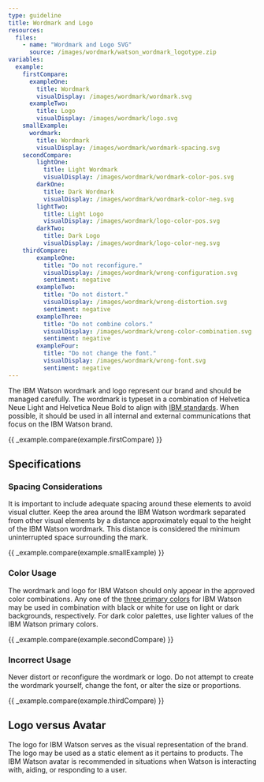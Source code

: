 ```yaml
---
type: guideline
title: Wordmark and Logo
resources:
  files:
    - name: "Wordmark and Logo SVG"
      source: /images/wordmark/watson_wordmark_logotype.zip
variables:
  example:
    firstCompare:
      exampleOne:
        title: Wordmark
        visualDisplay: /images/wordmark/wordmark.svg
      exampleTwo:
        title: Logo
        visualDisplay: /images/wordmark/logo.svg
    smallExample:
      wordmark:
        title: Wordmark
        visualDisplay: /images/wordmark/wordmark-spacing.svg
    secondCompare:
        lightOne:
          title: Light Wordmark
          visualDisplay: /images/wordmark/wordmark-color-pos.svg
        darkOne:
          title: Dark Wordmark
          visualDisplay: /images/wordmark/wordmark-color-neg.svg
        lightTwo:
          title: Light Logo
          visualDisplay: /images/wordmark/logo-color-pos.svg
        darkTwo:
          title: Dark Logo
          visualDisplay: /images/wordmark/logo-color-neg.svg
    thirdCompare:
        exampleOne:
          title: "Do not reconfigure."
          visualDisplay: /images/wordmark/wrong-configuration.svg
          sentiment: negative
        exampleTwo:
          title: "Do not distort."
          visualDisplay: /images/wordmark/wrong-distortion.svg
          sentiment: negative
        exampleThree:
          title: "Do not combine colors."
          visualDisplay: /images/wordmark/wrong-color-combination.svg
          sentiment: negative
        exampleFour:
          title: "Do not change the font."
          visualDisplay: /images/wordmark/wrong-font.svg
          sentiment: negative
---
```


The IBM Watson wordmark and logo represent our brand and should be managed carefully. The wordmark is typeset in a combination of Helvetica Neue Light and Helvetica Neue Bold to align with [IBM standards](http://www.ibm.com/design/language/framework/visual/typography.shtml). When possible, it should be used in all internal and external communications that focus on the IBM Watson brand.

{{ _example.compare(example.firstCompare) }}

## Specifications

### Spacing Considerations

It is important to include adequate spacing around these elements to avoid visual clutter. Keep the area around the IBM Watson wordmark separated from other visual elements by a distance approximately equal to the height of the IBM Watson wordmark. This distance is considered the minimum uninterrupted space surrounding the mark.

{{ _example.compare(example.smallExample) }}

### Color Usage

The wordmark and logo for IBM Watson should only appear in the approved color combinations. Any one of the [three primary colors](/guidelines/style/color) for IBM Watson may be used in combination with black or white for use on light or dark backgrounds, respectively. For dark color palettes, use lighter values of the IBM Watson primary colors.

{{ _example.compare(example.secondCompare) }}

### Incorrect Usage

Never distort or reconfigure the wordmark or logo. Do not attempt to create the wordmark yourself, change the font, or alter the size or proportions.

{{ _example.compare(example.thirdCompare) }}

## Logo versus Avatar

The logo for IBM Watson serves as the visual representation of the brand. The logo may be used as a static element as it pertains to products. The IBM Watson avatar is recommended in situations when Watson is interacting with, aiding, or responding to a user.
